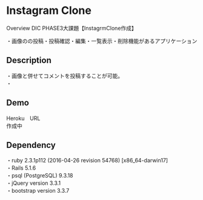 Instagram Clone
====

Overview
DIC PHASE3大課題【InstagrmClone作成】

・画像のの投稿・投稿確認・編集・一覧表示・削除機能があるアプリケーション

## Description

・画像と併せてコメントを投稿することが可能。  
・

## Demo
Heroku　URL  
作成中

## Dependency
・ruby 2.3.1p112 (2016-04-26 revision 54768) [x86_64-darwin17]  
・Rails 5.1.6  
・psql (PostgreSQL) 9.3.18  
・jQuery version 3.3.1  
・bootstrap version 3.3.7  
